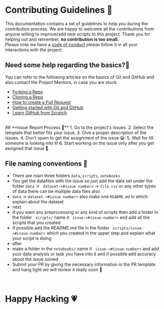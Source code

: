 # **Contributing Guidelines** 📄

This documentation contains a set of guidelines to help you during the contribution process.
We are happy to welcome all the contributions from anyone willing to improve/add new scripts to this project.
Thank you for helping out and remember, **no contribution is too small.**
<br>
Please note we have a [code of conduct](./.github/CODE_OF_CONDUCT.md)  please follow it in all your interactions with the project.
<br>

## **Need some help regarding the basics?🤔**
You can refer to the following articles on the basics of Git and GitHub and also contact the Project Mentors,
in case you are stuck:

- [Forking a Repo](https://help.github.com/en/github/getting-started-with-github/fork-a-repo)
- [Cloning a Repo](https://help.github.com/en/desktop/contributing-to-projects/creating-an-issue-or-pull-request)
- [How to create a Pull Request](https://opensource.com/article/19/7/create-pull-request-github)
- [Getting started with Git and GitHub](https://towardsdatascience.com/getting-started-with-git-and-github-6fcd0f2d4ac6)
- [Learn GitHub from Scratch](https://lab.github.com/githubtraining/introduction-to-github)

<br>
## **Issue Report Process 📌**
1. Go to the project's issues.
2. Select the template that better fits your issue.
3. Give a proper description of the issues.
4. Don't spam to get the assignment of the issue 😀.
5. Wait for till someone is looking into it!
6. Start working on the issue only after you get assigned that issue 🚀.
<br>

## **File naming conventions 📁**

- There are main three folders ```data```, ```scripts```, ```notebooks```
- You get the datafiles with the issue so just add the data set under the folder ```data``` -> ``` dataset-<#issue number>``` -> ```file.csv``` or any other types of data there can be multiple data files also
-  ```data``` -> ```dataset-<#issue number>```  also make one ```README.md``` in which explain about the dataset
-  next
-  if you want any preprocessing or any kind of scripts then add a folder in the folder ``` scripts/``` name it ``` issue-<#issue-number>``` and add all the scripts that you created
-  if possible add the README.md file in the folder ``` scripts/issue-<#issue-number>``` which you created in the upper step and explain what your script is doing
-  after
-  make a folder in the ``` notebooks/ ``` name it ``` issue-<#issue-number>``` and add your data analysis or task you have into it and if possible add accuracy about the issue solved
-  Submit your PR by giving the necessary information in the PR template and hang tight we will review it really soon 🚀

<br>

# **Happy Hacking 💗** 
